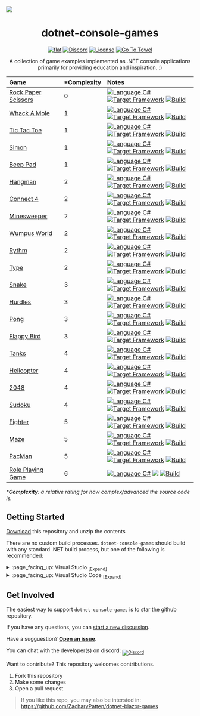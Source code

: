 <img src="https://github.com/ZacharyPatten/dotnet-console-games/blob/main/.github/resources/banner1.png?raw=true" />

<h1 align="center">
	dotnet-console-games
</h1>

<p align="center">
	<a href="https://github.com/ZacharyPatten/dotnet-console-games" alt="GitHub repo"><img alt="flat" src="https://img.shields.io/badge/github-repo-black?logo=github&amp;style=flat"></a>
	<a href="https://discord.gg/4XbQbwF" alt="Discord"><img src="https://img.shields.io/discord/557244925712924684?logo=discord&logoColor=ffffff&color=7389D8" title="Go To Discord Server" alt="Discord"/></a>
	<a href="https://github.com/ZacharyPatten/dotnet-console-games/blob/main/LICENSE" alt="License"><img src="https://img.shields.io/badge/license-MIT-green.svg" title="Go To License" alt="License"/></a>
	<a href="https://github.com/ZacharyPatten/Towel"><img src="https://github.com/ZacharyPatten/Towel/blob/main/.github/Resources/UsingTowel.svg?raw=true" title="Go To Towel"></a>
</p>

<p align="center">
	A collection of game examples implemented as .NET console applications primarily for providing education and inspiration. :)
</p>

|Game|\*Complexity|Notes|
|:-|:-|:-|
|[Rock Paper Scissors](https://github.com/ZacharyPatten/dotnet-console-games/tree/main/Projects/Rock%20Paper%20Scissors)|0|<a href="https://docs.microsoft.com/en-us/dotnet/csharp/"><img src="https://img.shields.io/badge/language-C%23-%23178600" title="Language C#" alt="Language C#"></a>&nbsp;<a href="https://dotnet.microsoft.com/download"><img src="https://img.shields.io/badge/dynamic/xml?color=%23512bd4&label=target&query=%2F%2FTargetFramework%5B1%5D&url=https%3A%2F%2Fraw.githubusercontent.com%2FZacharyPatten%2Fdotnet-console-games%2Fmain%2FProjects%2FRock%2520Paper%2520Scissors%2FRock%2520Paper%2520Scissors.csproj&logo=.net" title="Target Framework" alt="Target Framework"></a>&nbsp;<a href="https://github.com/ZacharyPatten/dotnet-console-games/actions"><img src="https://github.com/ZacharyPatten/dotnet-console-games/workflows/Rock%20Paper%20Scissors%20Build/badge.svg" title="Goto Build" alt="Build"></a>|
|[Whack A Mole](https://github.com/ZacharyPatten/dotnet-console-games/tree/main/Projects/Whack%20A%20Mole)|1|<a href="https://docs.microsoft.com/en-us/dotnet/csharp/"><img src="https://img.shields.io/badge/language-C%23-%23178600" title="Language C#" alt="Language C#"></a>&nbsp;<a href="https://dotnet.microsoft.com/download"><img src="https://img.shields.io/badge/dynamic/xml?color=%23512bd4&label=target&query=%2F%2FTargetFramework%5B1%5D&url=https%3A%2F%2Fraw.githubusercontent.com%2FZacharyPatten%2Fdotnet-console-games%2Fmain%2FProjects%2FWhack%2520A%2520Mole%2FWhack%2520A%2520Mole.csproj&logo=.net" title="Target Framework" alt="Target Framework"></a>&nbsp;<a href="https://github.com/ZacharyPatten/dotnet-console-games/actions"><img src="https://github.com/ZacharyPatten/dotnet-console-games/workflows/Whack%20A%20Mole%20Build/badge.svg" title="Goto Build" alt="Build"></a>|
|[Tic Tac Toe](https://github.com/ZacharyPatten/dotnet-console-games/tree/main/Projects/Tic%20Tac%20Toe)|1|<a href="https://docs.microsoft.com/en-us/dotnet/csharp/"><img src="https://img.shields.io/badge/language-C%23-%23178600" title="Language C#" alt="Language C#"></a>&nbsp;<a href="https://dotnet.microsoft.com/download"><img src="https://img.shields.io/badge/dynamic/xml?color=%23512bd4&label=target&query=%2F%2FTargetFramework%5B1%5D&url=https%3A%2F%2Fraw.githubusercontent.com%2FZacharyPatten%2Fdotnet-console-games%2Fmain%2FProjects%2FTic%2520Tac%2520Toe%2FTic%2520Tac%2520Toe.csproj&logo=.net" title="Target Framework" alt="Target Framework"></a>&nbsp;<a href="https://github.com/ZacharyPatten/dotnet-console-games/actions"><img src="https://github.com/ZacharyPatten/dotnet-console-games/workflows/Tic%20Tac%20Toe%20Build/badge.svg" title="Goto Build" alt="Build"></a>|
|[Simon](https://github.com/ZacharyPatten/dotnet-console-games/tree/main/Projects/Simon)|1|<a href="https://docs.microsoft.com/en-us/dotnet/csharp/"><img src="https://img.shields.io/badge/language-C%23-%23178600" title="Language C#" alt="Language C#"></a>&nbsp;<a href="https://dotnet.microsoft.com/download"><img src="https://img.shields.io/badge/dynamic/xml?color=%23512bd4&label=target&query=%2F%2FTargetFramework%5B1%5D&url=https%3A%2F%2Fraw.githubusercontent.com%2FZacharyPatten%2Fdotnet-console-games%2Fmain%2FProjects%2FSimon%2FSimon.csproj&logo=.net" title="Target Framework" alt="Target Framework"></a>&nbsp;<a href="https://github.com/ZacharyPatten/dotnet-console-games/actions"><img src="https://github.com/ZacharyPatten/dotnet-console-games/workflows/Simon%20Build/badge.svg" title="Goto Build" alt="Build"></a>|
|[Beep Pad](https://github.com/ZacharyPatten/dotnet-console-games/tree/main/Projects/Beep%20Pad)|1|<a href="https://docs.microsoft.com/en-us/dotnet/csharp/"><img src="https://img.shields.io/badge/language-C%23-%23178600" title="Language C#" alt="Language C#"></a>&nbsp;<a href="https://dotnet.microsoft.com/download"><img src="https://img.shields.io/badge/dynamic/xml?color=%23512bd4&label=target&query=%2F%2FTargetFramework%5B1%5D&url=https%3A%2F%2Fraw.githubusercontent.com%2FZacharyPatten%2Fdotnet-console-games%2Fmain%2FProjects%2FBeep%2520Pad%2FBeep%2520Pad.csproj&logo=.net" title="Target Framework" alt="Target Framework"></a>&nbsp;<a href="https://github.com/ZacharyPatten/dotnet-console-games/actions"><img src="https://github.com/ZacharyPatten/dotnet-console-games/workflows/Beep%20Pad%20Build/badge.svg" title="Goto Build" alt="Build"></a>|
|[Hangman](https://github.com/ZacharyPatten/dotnet-console-games/tree/main/Projects/Hangman)|2|<a href="https://docs.microsoft.com/en-us/dotnet/csharp/"><img src="https://img.shields.io/badge/language-C%23-%23178600" title="Language C#" alt="Language C#"></a>&nbsp;<a href="https://dotnet.microsoft.com/download"><img src="https://img.shields.io/badge/dynamic/xml?color=%23512bd4&label=target&query=%2F%2FTargetFramework%5B1%5D&url=https%3A%2F%2Fraw.githubusercontent.com%2FZacharyPatten%2Fdotnet-console-games%2Fmain%2FProjects%2FHangman%2FHangman.csproj&logo=.net" title="Target Framework" alt="Target Framework"></a>&nbsp;<a href="https://github.com/ZacharyPatten/dotnet-console-games/actions"><img src="https://github.com/ZacharyPatten/dotnet-console-games/workflows/Hangman%20Build/badge.svg" title="Goto Build" alt="Build"></a>|
|[Connect 4](https://github.com/ZacharyPatten/dotnet-console-games/tree/main/Projects/Connect%204)|2|<a href="https://docs.microsoft.com/en-us/dotnet/csharp/"><img src="https://img.shields.io/badge/language-C%23-%23178600" title="Language C#" alt="Language C#"></a>&nbsp;<a href="https://dotnet.microsoft.com/download"><img src="https://img.shields.io/badge/dynamic/xml?color=%23512bd4&label=target&query=%2F%2FTargetFramework%5B1%5D&url=https%3A%2F%2Fraw.githubusercontent.com%2FZacharyPatten%2Fdotnet-console-games%2Fmain%2FProjects%2FConnect%25204%2FConnect%25204.csproj&logo=.net" title="Target Framework" alt="Target Framework"></a>&nbsp;<a href="https://github.com/ZacharyPatten/dotnet-console-games/actions"><img src="https://github.com/ZacharyPatten/dotnet-console-games/workflows/Connect%204%20Build/badge.svg" title="Goto Build" alt="Build"></a>|
|[Minesweeper](https://github.com/ZacharyPatten/dotnet-console-games/tree/main/Projects/Minesweeper)|2|<a href="https://docs.microsoft.com/en-us/dotnet/csharp/"><img src="https://img.shields.io/badge/language-C%23-%23178600" title="Language C#" alt="Language C#"></a>&nbsp;<a href="https://dotnet.microsoft.com/download"><img src="https://img.shields.io/badge/dynamic/xml?color=%23512bd4&label=target&query=%2F%2FTargetFramework%5B1%5D&url=https%3A%2F%2Fraw.githubusercontent.com%2FZacharyPatten%2Fdotnet-console-games%2Fmain%2FProjects%2FMinesweeper%2FMinesweeper.csproj&logo=.net" title="Target Framework" alt="Target Framework"></a>&nbsp;<a href="https://github.com/ZacharyPatten/dotnet-console-games/actions"><img src="https://github.com/ZacharyPatten/dotnet-console-games/workflows/Minesweeper%20Build/badge.svg" title="Goto Build" alt="Build"></a>|
|[Wumpus World](https://github.com/ZacharyPatten/dotnet-console-games/tree/main/Projects/Wumpus%20World)|2|<a href="https://docs.microsoft.com/en-us/dotnet/csharp/"><img src="https://img.shields.io/badge/language-C%23-%23178600" title="Language C#" alt="Language C#"></a>&nbsp;<a href="https://dotnet.microsoft.com/download"><img src="https://img.shields.io/badge/dynamic/xml?color=%23512bd4&label=target&query=%2F%2FTargetFramework%5B1%5D&url=https%3A%2F%2Fraw.githubusercontent.com%2FZacharyPatten%2Fdotnet-console-games%2Fmain%2FProjects%2FWumpus%2520World%2FWumpus%2520World.csproj&logo=.net" title="Target Framework" alt="Target Framework"></a>&nbsp;<a href="https://github.com/ZacharyPatten/dotnet-console-games/actions"><img src="https://github.com/ZacharyPatten/dotnet-console-games/workflows/Wumpus%20World%20Build/badge.svg" title="Goto Build" alt="Build"></a>|
|[Rythm](https://github.com/ZacharyPatten/dotnet-console-games/tree/main/Projects/Rythm)|2|<a href="https://docs.microsoft.com/en-us/dotnet/csharp/"><img src="https://img.shields.io/badge/language-C%23-%23178600" title="Language C#" alt="Language C#"></a>&nbsp;<a href="https://dotnet.microsoft.com/download"><img src="https://img.shields.io/badge/dynamic/xml?color=%23512bd4&label=target&query=%2F%2FTargetFramework%5B1%5D&url=https%3A%2F%2Fraw.githubusercontent.com%2FZacharyPatten%2Fdotnet-console-games%2Fmain%2FProjects%2FRythm%2FRythm.csproj&logo=.net" title="Target Framework" alt="Target Framework"></a>&nbsp;<a href="https://github.com/ZacharyPatten/dotnet-console-games/actions"><img src="https://github.com/ZacharyPatten/dotnet-console-games/workflows/Rythm%20Build/badge.svg" title="Goto Build" alt="Build"></a>|
|[Type](https://github.com/ZacharyPatten/dotnet-console-games/tree/main/Projects/Type)|2|<a href="https://docs.microsoft.com/en-us/dotnet/csharp/"><img src="https://img.shields.io/badge/language-C%23-%23178600" title="Language C#" alt="Language C#"></a>&nbsp;<a href="https://dotnet.microsoft.com/download"><img src="https://img.shields.io/badge/dynamic/xml?color=%23512bd4&label=target&query=%2F%2FTargetFramework%5B1%5D&url=https%3A%2F%2Fraw.githubusercontent.com%2FZacharyPatten%2Fdotnet-console-games%2Fmain%2FProjects%2FType%2FType.csproj&logo=.net" title="Target Framework" alt="Target Framework"></a>&nbsp;<a href="https://github.com/ZacharyPatten/dotnet-console-games/actions"><img src="https://github.com/ZacharyPatten/dotnet-console-games/workflows/Type%20Build/badge.svg" title="Goto Build" alt="Build"></a>|
|[Snake](https://github.com/ZacharyPatten/dotnet-console-games/blob/main/Projects/Snake)|3|<a href="https://docs.microsoft.com/en-us/dotnet/csharp/"><img src="https://img.shields.io/badge/language-C%23-%23178600" title="Language C#" alt="Language C#"></a>&nbsp;<a href="https://dotnet.microsoft.com/download"><img src="https://img.shields.io/badge/dynamic/xml?color=%23512bd4&label=target&query=%2F%2FTargetFramework%5B1%5D&url=https%3A%2F%2Fraw.githubusercontent.com%2FZacharyPatten%2Fdotnet-console-games%2Fmain%2FProjects%2FSnake%2FSnake.csproj&logo=.net" title="Target Framework" alt="Target Framework"></a>&nbsp;<a href="https://github.com/ZacharyPatten/dotnet-console-games/actions"><img src="https://github.com/ZacharyPatten/dotnet-console-games/workflows/Snake%20Build/badge.svg" title="Goto Build" alt="Build"></a>|
|[Hurdles](https://github.com/ZacharyPatten/dotnet-console-games/blob/main/Projects/Hurdles)|3|<a href="https://docs.microsoft.com/en-us/dotnet/csharp/"><img src="https://img.shields.io/badge/language-C%23-%23178600" title="Language C#" alt="Language C#"></a>&nbsp;<a href="https://dotnet.microsoft.com/download"><img src="https://img.shields.io/badge/dynamic/xml?color=%23512bd4&label=target&query=%2F%2FTargetFramework%5B1%5D&url=https%3A%2F%2Fraw.githubusercontent.com%2FZacharyPatten%2Fdotnet-console-games%2Fmain%2FProjects%2FHurdles%2FHurdles.csproj&logo=.net" title="Target Framework" alt="Target Framework"></a>&nbsp;<a href="https://github.com/ZacharyPatten/dotnet-console-games/actions"><img src="https://github.com/ZacharyPatten/dotnet-console-games/workflows/Hurdles%20Build/badge.svg" title="Goto Build" alt="Build"></a>|
|[Pong](https://github.com/ZacharyPatten/dotnet-console-games/blob/main/Projects/Pong)|3|<a href="https://docs.microsoft.com/en-us/dotnet/csharp/"><img src="https://img.shields.io/badge/language-C%23-%23178600" title="Language C#" alt="Language C#"></a>&nbsp;<a href="https://dotnet.microsoft.com/download"><img src="https://img.shields.io/badge/dynamic/xml?color=%23512bd4&label=target&query=%2F%2FTargetFramework%5B1%5D&url=https%3A%2F%2Fraw.githubusercontent.com%2FZacharyPatten%2Fdotnet-console-games%2Fmain%2FProjects%2FPong%2FPong.csproj&logo=.net" title="Target Framework" alt="Target Framework"></a>&nbsp;<a href="https://github.com/ZacharyPatten/dotnet-console-games/actions"><img src="https://github.com/ZacharyPatten/dotnet-console-games/workflows/Pong%20Build/badge.svg" title="Goto Build" alt="Build"></a>|
|[Flappy Bird](https://github.com/ZacharyPatten/dotnet-console-games/blob/main/Projects/Flappy%20Bird)|3|<a href="https://docs.microsoft.com/en-us/dotnet/csharp/"><img src="https://img.shields.io/badge/language-C%23-%23178600" title="Language C#" alt="Language C#"></a>&nbsp;<a href="https://dotnet.microsoft.com/download"><img src="https://img.shields.io/badge/dynamic/xml?color=%23512bd4&label=target&query=%2F%2FTargetFramework%5B1%5D&url=https%3A%2F%2Fraw.githubusercontent.com%2FZacharyPatten%2Fdotnet-console-games%2Fmain%2FProjects%2FFlappy%2520Bird%2FFlappy%2520Bird.csproj&logo=.net" title="Target Framework" alt="Target Framework"></a>&nbsp;<a href="https://github.com/ZacharyPatten/dotnet-console-games/actions"><img src="https://github.com/ZacharyPatten/dotnet-console-games/workflows/Flappy%20Bird%20Build/badge.svg" title="Goto Build" alt="Build"></a>|
|[Tanks](https://github.com/ZacharyPatten/dotnet-console-games/blob/main/Projects/Tanks)|4|<a href="https://docs.microsoft.com/en-us/dotnet/csharp/"><img src="https://img.shields.io/badge/language-C%23-%23178600" title="Language C#" alt="Language C#"></a>&nbsp;<a href="https://dotnet.microsoft.com/download"><img src="https://img.shields.io/badge/dynamic/xml?color=%23512bd4&label=target&query=%2F%2FTargetFramework%5B1%5D&url=https%3A%2F%2Fraw.githubusercontent.com%2FZacharyPatten%2Fdotnet-console-games%2Fmain%2FProjects%2FTanks%2FTanks.csproj&logo=.net" title="Target Framework" alt="Target Framework"></a>&nbsp;<a href="https://github.com/ZacharyPatten/dotnet-console-games/actions"><img src="https://github.com/ZacharyPatten/dotnet-console-games/workflows/Tanks%20Build/badge.svg" title="Goto Build" alt="Build"></a>|
|[Helicopter](https://github.com/ZacharyPatten/dotnet-console-games/blob/main/Projects/Helicopter)|4|<a href="https://docs.microsoft.com/en-us/dotnet/csharp/"><img src="https://img.shields.io/badge/language-C%23-%23178600" title="Language C#" alt="Language C#"></a>&nbsp;<a href="https://dotnet.microsoft.com/download"><img src="https://img.shields.io/badge/dynamic/xml?color=%23512bd4&label=target&query=%2F%2FTargetFramework%5B1%5D&url=https%3A%2F%2Fraw.githubusercontent.com%2FZacharyPatten%2Fdotnet-console-games%2Fmain%2FProjects%2FHelicopter%2FHelicopter.csproj&logo=.net" title="Target Framework" alt="Target Framework"></a>&nbsp;<a href="https://github.com/ZacharyPatten/dotnet-console-games/actions"><img src="https://github.com/ZacharyPatten/dotnet-console-games/workflows/Helicopter%20Build/badge.svg" title="Goto Build" alt="Build"></a>|
|[2048](https://github.com/ZacharyPatten/dotnet-console-games/blob/main/Projects/2048)|4|<a href="https://docs.microsoft.com/en-us/dotnet/csharp/"><img src="https://img.shields.io/badge/language-C%23-%23178600" title="Language C#" alt="Language C#"></a>&nbsp;<a href="https://dotnet.microsoft.com/download"><img src="https://img.shields.io/badge/dynamic/xml?color=%23512bd4&label=target&query=%2F%2FTargetFramework%5B1%5D&url=https%3A%2F%2Fraw.githubusercontent.com%2FZacharyPatten%2Fdotnet-console-games%2Fmain%2FProjects%2F2048%2F2048.csproj&logo=.net" title="Target Framework" alt="Target Framework"></a>&nbsp;<a href="https://github.com/ZacharyPatten/dotnet-console-games/actions"><img src="https://github.com/ZacharyPatten/dotnet-console-games/workflows/2048%20Build/badge.svg" title="Goto Build" alt="Build"></a>|
|[Sudoku](https://github.com/ZacharyPatten/dotnet-console-games/blob/main/Projects/Sudoku)|4|<a href="https://docs.microsoft.com/en-us/dotnet/csharp/"><img src="https://img.shields.io/badge/language-C%23-%23178600" title="Language C#" alt="Language C#"></a>&nbsp;<a href="https://dotnet.microsoft.com/download"><img src="https://img.shields.io/badge/dynamic/xml?color=%23512bd4&label=target&query=%2F%2FTargetFramework%5B1%5D&url=https%3A%2F%2Fraw.githubusercontent.com%2FZacharyPatten%2Fdotnet-console-games%2Fmain%2FProjects%2FSudoku%2FSudoku.csproj&logo=.net" title="Target Framework" alt="Target Framework"></a>&nbsp;<a href="https://github.com/ZacharyPatten/dotnet-console-games/actions"><img src="https://github.com/ZacharyPatten/dotnet-console-games/workflows/Sudoku%20Build/badge.svg" title="Goto Build" alt="Build"></a>|
|[Fighter](https://github.com/ZacharyPatten/dotnet-console-games/blob/main/Projects/Fighter)|5|<a href="https://docs.microsoft.com/en-us/dotnet/csharp/"><img src="https://img.shields.io/badge/language-C%23-%23178600" title="Language C#" alt="Language C#"></a>&nbsp;<a href="https://dotnet.microsoft.com/download"><img src="https://img.shields.io/badge/dynamic/xml?color=%23512bd4&label=target&query=%2F%2FTargetFramework%5B1%5D&url=https%3A%2F%2Fraw.githubusercontent.com%2FZacharyPatten%2Fdotnet-console-games%2Fmain%2FProjects%2FFighter%2FFighter.csproj&logo=.net" title="Target Framework" alt="Target Framework"></a>&nbsp;<a href="https://github.com/ZacharyPatten/dotnet-console-games/actions"><img src="https://github.com/ZacharyPatten/dotnet-console-games/workflows/Fighter%20Build/badge.svg" title="Goto Build" alt="Build"></a>|
|[Maze](https://github.com/ZacharyPatten/dotnet-console-games/blob/main/Projects/Maze)|5|<a href="https://docs.microsoft.com/en-us/dotnet/csharp/"><img src="https://img.shields.io/badge/language-C%23-%23178600" title="Language C#" alt="Language C#"></a>&nbsp;<a href="https://dotnet.microsoft.com/download"><img src="https://img.shields.io/badge/dynamic/xml?color=%23512bd4&label=target&query=%2F%2FTargetFramework%5B1%5D&url=https%3A%2F%2Fraw.githubusercontent.com%2FZacharyPatten%2Fdotnet-console-games%2Fmain%2FProjects%2FMaze%2FMaze.csproj&logo=.net" title="Target Framework" alt="Target Framework"></a>&nbsp;<a href="https://github.com/ZacharyPatten/dotnet-console-games/actions"><img src="https://github.com/ZacharyPatten/dotnet-console-games/workflows/Maze%20Build/badge.svg" title="Goto Build" alt="Build"></a>|
|[PacMan](https://github.com/ZacharyPatten/dotnet-console-games/blob/main/Projects/PacMan)|5|<a href="https://docs.microsoft.com/en-us/dotnet/csharp/"><img src="https://img.shields.io/badge/language-C%23-%23178600" title="Language C#" alt="Language C#"></a>&nbsp;<a href="https://dotnet.microsoft.com/download"><img src="https://img.shields.io/badge/dynamic/xml?color=%23512bd4&label=target&query=%2F%2FTargetFramework%5B1%5D&url=https%3A%2F%2Fraw.githubusercontent.com%2FZacharyPatten%2Fdotnet-console-games%2Fmain%2FProjects%2FPacMan%2FPacMan.csproj&logo=.net" title="Target Framework" alt="Target Framework"></a>&nbsp;<a href="https://github.com/ZacharyPatten/dotnet-console-games/actions"><img src="https://github.com/ZacharyPatten/dotnet-console-games/workflows/PacMan%20Build/badge.svg" title="Goto Build" alt="Build"></a>|
|[Role Playing Game](https://github.com/ZacharyPatten/dotnet-console-games/blob/main/Projects/Role%20Playing%20Game)|6|<a href="https://docs.microsoft.com/en-us/dotnet/csharp/"><img src="https://img.shields.io/badge/language-C%23-%23178600" title="Language C#" alt="Language C#"></a>&nbsp;<a href="https://dotnet.microsoft.com/download" title="Target Framework" alt="Target Framework"><img src="https://img.shields.io/badge/dynamic/xml?color=512bd4&label=target&query=%2F%2FTargetFramework%5B1%5D&url=https%3A%2F%2Fraw.githubusercontent.com%2FZacharyPatten%2Fdotnet-console-games%2Fmain%2FProjects%2FRole%2520Playing%2520Game%2FRole%2520Playing%2520Game.csproj&logo=.net" /></a>&nbsp;<a href="https://github.com/ZacharyPatten/dotnet-console-games/actions"><img src="https://github.com/ZacharyPatten/dotnet-console-games/workflows/Role%20Playing%20Game%20Build/badge.svg" title="Goto Build" alt="Build"></a>|

_\***Complexity**: a relative rating for how complex/advanced the source code is._

## Getting Started

[Download](https://github.com/ZacharyPatten/dotnet-console-games/archive/main.zip) this repository and unzip the contents

There are no custom build processes. `dotnet-console-games` should build with any standard .NET build process, but one of the following is recommended:

<details>
<summary>
:page_facing_up: Visual Studio <sub>[Expand]</sub>
</summary>
<p>

> 1. Install [Visual Studio](https://visualstudio.microsoft.com/) if not already installed.
>
> 2. Open the <sub><a href="dotnet-console-games.sln"><img src="https://raw.githubusercontent.com/ZacharyPatten/dotnet-console-games/main/.github/resources/file-16.svg" title="File"></a></sub> **`dotnet-console-games.sln`** file in Visual Studio.
>
> **Note** This is optional, but [here are some recommended settings you change in Visual Studio](https://gist.github.com/ZacharyPatten/693f35653f6c21fbe6c85444792e524b).

</p>
</details>

<details>
<summary>
:page_facing_up: Visual Studio Code <sub>[Expand]</sub>
</summary>
<p>

> 1. Install the [.NET SDK](https://dotnet.microsoft.com/download) if not already installed.
>
> 2. Install [Visual Studio Code](https://visualstudio.microsoft.com/) if not already installed.
>
> 3. Open the <sub><a href="#"><img src="https://raw.githubusercontent.com/ZacharyPatten/dotnet-console-games/main/.github/resources/file-directory-16.svg" title="Directory"></a></sub> **`root folder`** of the repository in Visual Studio Code.
>
> _**Note** The following files are included in the repository:_
> - `.vscode/extensions.json` <sub>recommends Vistual Studio Code extension dependencies</sub>
> - `.vscode/launch.json` <sub>includes the configurations for debugging the examples</sub>
> - `.vscode/settings.json` <sub>automatically applies settings to the workspace</sub>
> - `.vscode/tasks.json` <sub>includes the commands to build the projects</sub>
>
> _**Note** Visual Studio Code Extensions (will be prompted to install these when you open the folder):_
> - **ms-dotnettools.csharp** <sub>C# support</sub>

</p>
</details>

## Get Involved

The easiest way to support `dotnet-console-games` is to star the github repository.

If you have any questions, you can [start a new discussion](https://github.com/ZacharyPatten/dotnet-console-games/discussions/new).

Have a sugguestion? **[Open an issue](https://github.com/ZacharyPatten/dotnet-console-games/issues/new)**.

You can chat with the developer(s) on discord: <sub><a href="https://discord.gg/4XbQbwF" alt="Discord"><img src="https://img.shields.io/discord/557244925712924684?logo=discord&logoColor=ffffff&color=7389D8" title="Go To Discord Server" alt="Discord"/></a></sub>

Want to contribute? This repository welcomes contributions.
1. Fork this repository
2. Make some changes
3. Open a pull request

> If you like this repo, you may also be intersted in:<br>
> https://github.com/ZacharyPatten/dotnet-blazor-games
